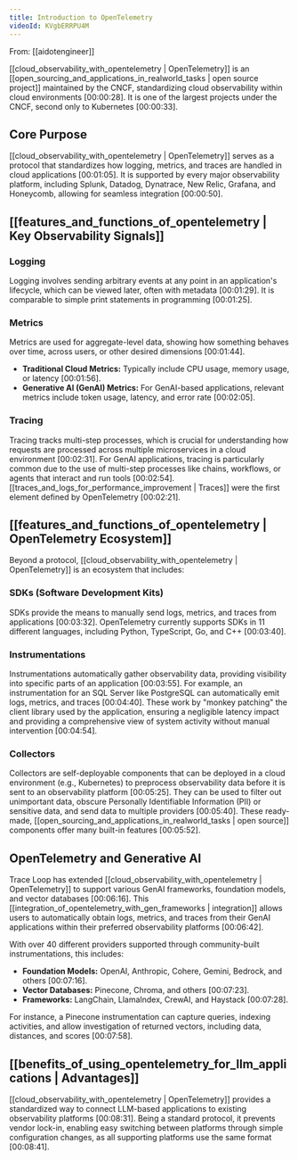 ```yaml
---
title: Introduction to OpenTelemetry
videoId: KVgbERRPU4M
---
```


From: [[aidotengineer]] <br/> 

[[cloud_observability_with_opentelemetry | OpenTelemetry]] is an [[open_sourcing_and_applications_in_realworld_tasks | open source project]] maintained by the CNCF, standardizing cloud observability within cloud environments <a class="yt-timestamp" data-t="00:00:28">[00:00:28]</a>. It is one of the largest projects under the CNCF, second only to Kubernetes <a class="yt-timestamp" data-t="00:00:33">[00:00:33]</a>.

## Core Purpose
[[cloud_observability_with_opentelemetry | OpenTelemetry]] serves as a protocol that standardizes how logging, metrics, and traces are handled in cloud applications <a class="yt-timestamp" data-t="00:01:05">[00:01:05]</a>. It is supported by every major observability platform, including Splunk, Datadog, Dynatrace, New Relic, Grafana, and Honeycomb, allowing for seamless integration <a class="yt-timestamp" data-t="00:00:50">[00:00:50]</a>.

## [[features_and_functions_of_opentelemetry | Key Observability Signals]]

### Logging
Logging involves sending arbitrary events at any point in an application's lifecycle, which can be viewed later, often with metadata <a class="yt-timestamp" data-t="00:01:29">[00:01:29]</a>. It is comparable to simple print statements in programming <a class="yt-timestamp" data-t="00:01:25">[00:01:25]</a>.

### Metrics
Metrics are used for aggregate-level data, showing how something behaves over time, across users, or other desired dimensions <a class="yt-timestamp" data-t="00:01:44">[00:01:44]</a>.
*   **Traditional Cloud Metrics:** Typically include CPU usage, memory usage, or latency <a class="yt-timestamp" data-t="00:01:56">[00:01:56]</a>.
*   **Generative AI (GenAI) Metrics:** For GenAI-based applications, relevant metrics include token usage, latency, and error rate <a class="yt-timestamp" data-t="00:02:05">[00:02:05]</a>.

### Tracing
Tracing tracks multi-step processes, which is crucial for understanding how requests are processed across multiple microservices in a cloud environment <a class="yt-timestamp" data-t="00:02:31">[00:02:31]</a>. For GenAI applications, tracing is particularly common due to the use of multi-step processes like chains, workflows, or agents that interact and run tools <a class="yt-timestamp" data-t="00:02:54">[00:02:54]</a>. [[traces_and_logs_for_performance_improvement | Traces]] were the first element defined by OpenTelemetry <a class="yt-timestamp" data-t="00:02:21">[00:02:21]</a>.

## [[features_and_functions_of_opentelemetry | OpenTelemetry Ecosystem]]
Beyond a protocol, [[cloud_observability_with_opentelemetry | OpenTelemetry]] is an ecosystem that includes:

### SDKs (Software Development Kits)
SDKs provide the means to manually send logs, metrics, and traces from applications <a class="yt-timestamp" data-t="00:03:32">[00:03:32]</a>. OpenTelemetry currently supports SDKs in 11 different languages, including Python, TypeScript, Go, and C++ <a class="yt-timestamp" data-t="00:03:40">[00:03:40]</a>.

### Instrumentations
Instrumentations automatically gather observability data, providing visibility into specific parts of an application <a class="yt-timestamp" data-t="00:03:55">[00:03:55]</a>. For example, an instrumentation for an SQL Server like PostgreSQL can automatically emit logs, metrics, and traces <a class="yt-timestamp" data-t="00:04:40">[00:04:40]</a>. These work by "monkey patching" the client library used by the application, ensuring a negligible latency impact and providing a comprehensive view of system activity without manual intervention <a class="yt-timestamp" data-t="00:04:54">[00:04:54]</a>.

### Collectors
Collectors are self-deployable components that can be deployed in a cloud environment (e.g., Kubernetes) to preprocess observability data before it is sent to an observability platform <a class="yt-timestamp" data-t="00:05:25">[00:05:25]</a>. They can be used to filter out unimportant data, obscure Personally Identifiable Information (PII) or sensitive data, and send data to multiple providers <a class="yt-timestamp" data-t="00:05:40">[00:05:40]</a>. These ready-made, [[open_sourcing_and_applications_in_realworld_tasks | open source]] components offer many built-in features <a class="yt-timestamp" data-t="00:05:52">[00:05:52]</a>.

## OpenTelemetry and Generative AI
Trace Loop has extended [[cloud_observability_with_opentelemetry | OpenTelemetry]] to support various GenAI frameworks, foundation models, and vector databases <a class="yt-timestamp" data-t="00:06:16">[00:06:16]</a>. This [[integration_of_opentelemetry_with_gen_frameworks | integration]] allows users to automatically obtain logs, metrics, and traces from their GenAI applications within their preferred observability platforms <a class="yt-timestamp" data-t="00:06:42">[00:06:42]</a>.

With over 40 different providers supported through community-built instrumentations, this includes:
*   **Foundation Models:** OpenAI, Anthropic, Cohere, Gemini, Bedrock, and others <a class="yt-timestamp" data-t="00:07:16">[00:07:16]</a>.
*   **Vector Databases:** Pinecone, Chroma, and others <a class="yt-timestamp" data-t="00:07:23">[00:07:23]</a>.
*   **Frameworks:** LangChain, LlamaIndex, CrewAI, and Haystack <a class="yt-timestamp" data-t="00:07:28">[00:07:28]</a>.

For instance, a Pinecone instrumentation can capture queries, indexing activities, and allow investigation of returned vectors, including data, distances, and scores <a class="yt-timestamp" data-t="00:07:58">[00:07:58]</a>.

## [[benefits_of_using_opentelemetry_for_llm_applications | Advantages]]
[[cloud_observability_with_opentelemetry | OpenTelemetry]] provides a standardized way to connect LLM-based applications to existing observability platforms <a class="yt-timestamp" data-t="00:08:31">[00:08:31]</a>. Being a standard protocol, it prevents vendor lock-in, enabling easy switching between platforms through simple configuration changes, as all supporting platforms use the same format <a class="yt-timestamp" data-t="00:08:41">[00:08:41]</a>.